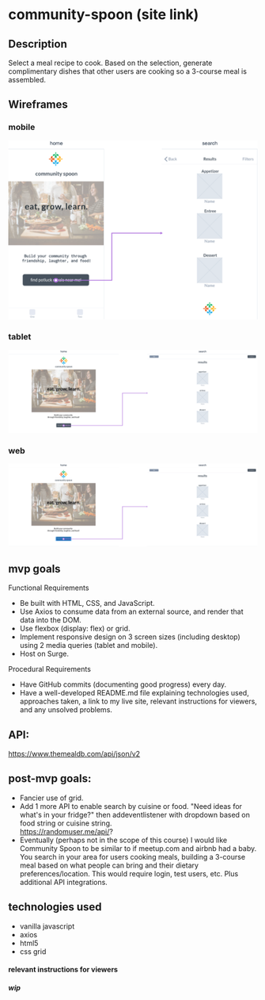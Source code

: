 # community-spoon (site link)


## Description
Select a meal recipe to cook. Based on the selection, generate complimentary dishes that other users are cooking so a 3-course meal is assembled.

## Wireframes

### mobile
![this is my preliminary mobile mockup](mockups/community-spoon-flowmap.png)
### tablet
![this is my preliminary tablet mockup](mockups/community-spoon-laptop-flowmap.png)
### web
![this is my preliminary tablet mockup](mockups/community-spoon-tablet-flowmap.png)

## mvp goals

Functional Requirements
* Be built with HTML, CSS, and JavaScript.
* Use Axios to consume data from an external source, and render that data into the DOM.
* Use flexbox (display: flex) or grid.
* Implement responsive design on 3 screen sizes (including desktop) using 2 media queries (tablet and mobile).
* Host on Surge.

Procedural Requirements
* Have GitHub commits (documenting good progress) every day.
* Have a well-developed README.md file explaining technologies used, approaches taken, a link to my live site, relevant instructions for viewers, and any unsolved problems.

## API: 
https://www.themealdb.com/api/json/v2

## post-mvp goals: 

* Fancier use of grid. 
* Add 1 more API to enable search by cuisine or food.  "Need ideas for what's in your fridge?" then addeventlistener with dropdown based on food string or cuisine string.  
https://randomuser.me/api/?
* Eventually (perhaps not in the scope of this course) I would like Community Spoon to be similar to if meetup.com and airbnb had a baby.  You search in your area for users cooking meals, building a 3-course meal based on what people can bring and their dietary preferences/location.  This would require login, test users, etc.  Plus additional API integrations.

## technologies used
* vanilla javascript
* axios
* html5
* css grid



#### relevant instructions for viewers

##### wip
​